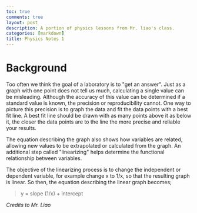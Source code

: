 ```yaml
---
toc: true
comments: true
layout: post
description: A portion of physics lessons from Mr. liao's class.
categories: [markdown]
title: Physics Notes 1
---
```


# Background 

Too often we think the goal of a laboratory is to "get an answer". Just as a graph with one point does not tell us much, calculating a single value can be misleading. Although the accuracy of this value can be determined if a standard value is known, the precision or reproducibility cannot. One way to picture this precision is to graph the data and fit the data points with a best fit line. A best fit line should be drawn with as many points above it as below it, the closer the data points are to the line the more precise and reliable 
your results.  

The equation describing the graph also shows how variables are related, allowing new values to be extrapolated or calculated from the graph. An additional step  called "linearizing" helps determine the functional relationship between variables.  

The objective of the linearizing process is to change the independent or dependent variable, for example change x to 1/x, so that the resulting graph is linear. So then, the equation describing the linear graph becomes; 

>  y = slope (1/x) + intercept

*Credits to Mr. Liao*